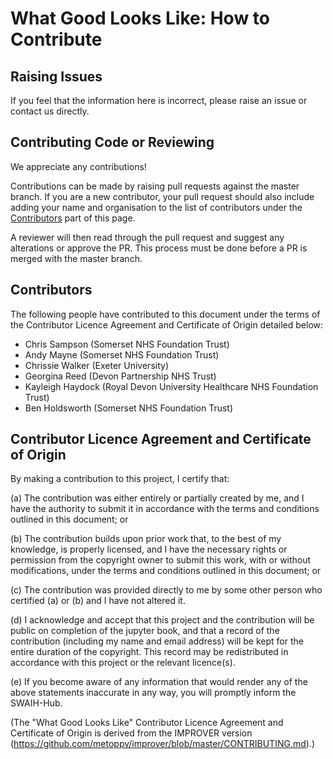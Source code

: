 # What Good Looks Like: How to Contribute


## Raising Issues

If you feel that the information here is incorrect, please raise an issue or contact us directly.

## Contributing Code or Reviewing

We appreciate any contributions!

Contributions can be made by raising pull requests against the master
branch. If you are a new contributor, your pull request should also include adding your name and organisation 
to the list of contributors under the [Contributors](#contributors) part of this page.

A reviewer will then read through the pull request and suggest any alterations or approve the PR. This process must be 
done before a PR is merged with the master branch. 

## Contributors

The following people have contributed to this document under the terms of
the Contributor Licence Agreement and Certificate of Origin detailed
below:

<!-- start-shortlog -->
- Chris Sampson (Somerset NHS Foundation Trust)
- Andy Mayne (Somerset NHS Foundation Trust)
- Chrissie Walker (Exeter University)
- Georgina Reed (Devon Partnership NHS Trust)
- Kayleigh Haydock (Royal Devon University Healthcare NHS Foundation Trust)
- Ben Holdsworth (Somerset NHS Foundation Trust)
<!-- end-shortlog -->

## Contributor Licence Agreement and Certificate of Origin

By making a contribution to this project, I certify that:

(a) The contribution was either entirely or partially created by me, 
and I have the authority to submit it in accordance with the terms and conditions 
outlined in this document; or

(b) The contribution builds upon prior work that, to the best of my knowledge, 
is properly licensed, and I have the necessary rights or permission from the copyright 
owner to submit this work, with or without modifications, 
under the terms and conditions outlined in this document; or

(c) The contribution was provided directly to me by some other person who certified (a) or (b) 
and I have not altered it.

(d) I acknowledge and accept that this project and the contribution will be public on completion of the jupyter book, 
and that a record of the contribution (including my name and email address) 
will be kept for the entire duration of the copyright. 
This record may be redistributed in accordance with this project or the relevant licence(s).

(e) If you become aware of any information that would render any of the above statements inaccurate in any way, 
you will promptly inform the SWAIH-Hub.

(The "What Good Looks Like" Contributor Licence Agreement and Certificate of Origin is
derived from the IMPROVER version
(https://github.com/metoppv/improver/blob/master/CONTRIBUTING.md).)
